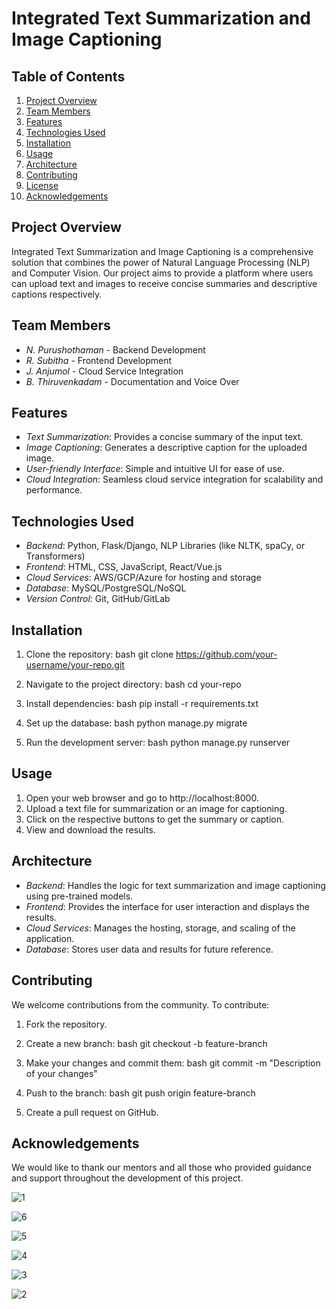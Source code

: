 # Integrated Text Summarization and Image Captioning

## Table of Contents
1. [Project Overview](#project-overview)
2. [Team Members](#team-members)
3. [Features](#features)
4. [Technologies Used](#technologies-used)
5. [Installation](#installation)
6. [Usage](#usage)
7. [Architecture](#architecture)
8. [Contributing](#contributing)
9. [License](#license)
10. [Acknowledgements](#acknowledgements)

## Project Overview
Integrated Text Summarization and Image Captioning is a comprehensive solution that combines the power of Natural Language Processing (NLP) and Computer Vision. Our project aims to provide a platform where users can upload text and images to receive concise summaries and descriptive captions respectively.

## Team Members
- *N. Purushothaman* - Backend Development
- *R. Subitha* - Frontend Development
- *J. Anjumol* - Cloud Service Integration
- *B. Thiruvenkadam* - Documentation and Voice Over

## Features
- *Text Summarization*: Provides a concise summary of the input text.
- *Image Captioning*: Generates a descriptive caption for the uploaded image.
- *User-friendly Interface*: Simple and intuitive UI for ease of use.
- *Cloud Integration*: Seamless cloud service integration for scalability and performance.

## Technologies Used
- *Backend*: Python, Flask/Django, NLP Libraries (like NLTK, spaCy, or Transformers)
- *Frontend*: HTML, CSS, JavaScript, React/Vue.js
- *Cloud Services*: AWS/GCP/Azure for hosting and storage
- *Database*: MySQL/PostgreSQL/NoSQL
- *Version Control*: Git, GitHub/GitLab

## Installation
1. Clone the repository:
    bash
    git clone https://github.com/your-username/your-repo.git
    
2. Navigate to the project directory:
    bash
    cd your-repo
    
3. Install dependencies:
    bash
    pip install -r requirements.txt
    
4. Set up the database:
    bash
    python manage.py migrate
    
5. Run the development server:
    bash
    python manage.py runserver
    
## Usage
1. Open your web browser and go to http://localhost:8000.
2. Upload a text file for summarization or an image for captioning.
3. Click on the respective buttons to get the summary or caption.
4. View and download the results.

## Architecture
- *Backend*: Handles the logic for text summarization and image captioning using pre-trained models.
- *Frontend*: Provides the interface for user interaction and displays the results.
- *Cloud Services*: Manages the hosting, storage, and scaling of the application.
- *Database*: Stores user data and results for future reference.




## Contributing
We welcome contributions from the community. To contribute:
1. Fork the repository.
2. Create a new branch:
    bash
    git checkout -b feature-branch
    
3. Make your changes and commit them:
    bash
    git commit -m "Description of your changes"
    
4. Push to the branch:
    bash
    git push origin feature-branch
    
5. Create a pull request on GitHub.



## Acknowledgements
 We would like to thank our mentors and all those who provided guidance and support throughout the development of this project.

 ![1](https://github.com/purushoth2002/Azure-project/assets/166324583/1a86818f-8bc2-400d-8f94-c761f9102170)

 
![6](https://github.com/purushoth2002/Azure-project/assets/166324583/ef20c7a3-276c-49e4-a71e-b59a9e2d523b)


![5](https://github.com/purushoth2002/Azure-project/assets/166324583/240c43d0-3c43-42b8-8fe3-8e09699d83a1)


![4](https://github.com/purushoth2002/Azure-project/assets/166324583/19424eaa-8cfa-4e50-9ca1-4ce3c04e1835)


![3](https://github.com/purushoth2002/Azure-project/assets/166324583/7b183ef8-1440-4b82-8b4f-d1a1e90acb08)


![2](https://github.com/purushoth2002/Azure-project/assets/166324583/107ea0e6-8c3a-4e84-8d40-00efaa64aa2b)

